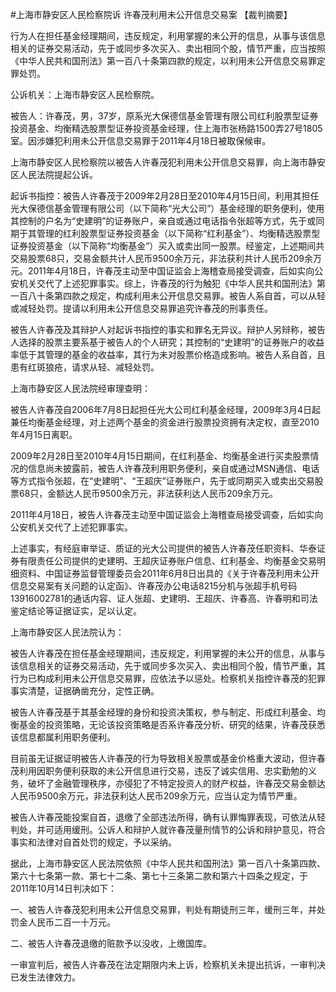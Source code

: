 #上海市静安区人民检察院诉 许春茂利用未公开信息交易案 
【裁判摘要】

行为人在担任基金经理期间，违反规定，利用掌握的未公开的信息，从事与该信息相关的证券交易活动，先于或同步多次买入、卖出相同个股，情节严重，应当按照《中华人民共和国刑法》第一百八十条第四款的规定，以利用未公开信息交易罪定罪处罚。



公诉机关：上海市静安区人民检察院。

被告人：许春茂，男，37岁，原系光大保德信基金管理有限公司红利股票型证券投资基金、均衡精选股票型证券投资基金经理，住上海市张杨路1500弄27号1805室。因涉嫌犯利用未公开信息交易罪于2011年4月18日被取保候审。

上海市静安区人民检察院以被告人许春茂犯利用未公开信息交易罪，向上海市静安区人民法院提起公诉。

起诉书指控：被告人许春茂于2009年2月28日至2010年4月15日间，利用其担任光大保德信基金管理有限公司（以下简称“光大公司”）基金经理的职务便利，使用其控制的户名为“史建明”的证券账户，亲自或通过电话指令张超等方式，先于或同期于其管理的红利股票型证券投资基金（以下简称“红利基金”）、均衡精选股票型证券投资基金（以下简称“均衡基金”）买入或卖出同一股票。经鉴定，上述期间共交易股票68只，交易金额共计人民币9500余万元，非法获利共计人民币209余万元。2011年4月18日，许春茂主动至中国证监会上海稽查局接受调查，后如实向公安机关交代了上述犯罪事实。综上，许春茂的行为触犯《中华人民共和国刑法》第一百八十条第四款之规定，构成利用未公开信息交易罪。被告人系自首，可以从轻或减轻处罚。提请以利用未公开信息交易罪追究许春茂的刑事责任。

被告人许春茂及其辩护人对起诉书指控的事实和罪名无异议。辩护人另辩称，被告人选择的股票主要系基于被告人的个人研究；其控制的“史建明”的证券账户的收益率低于其管理的基金的收益率，其行为未对股票价格造成影响。被告人系自首，且患有红斑狼疮，请求从轻、减轻处罚。

上海市静安区人民法院经审理查明：

被告人许春茂自2006年7月8日起担任光大公司红利基金经理，2009年3月4日起兼任均衡基金经理，对上述两个基金的资金进行股票投资拥有决定权，直至2010年4月15日离职。

2009年2月28日至2010年4月15日期间，在红利基金、均衡基金进行买卖股票情况的信息尚未披露前，被告人许春茂利用职务便利，亲自或通过MSN通信、电话等方式指令张超，在“史建明”、“王超庆”证券账户，先于或同期买入或卖出交易股票68只，金额达人民币9500余万元，非法获利达人民币209余万元。

2011年4月18日，被告人许春茂主动至中国证监会上海稽查局接受调查，后如实向公安机关交代了上述犯罪事实。

上述事实，有经庭审举证、质证的光大公司提供的被告人许春茂任职资料、华泰证券有限责任公司提供的史建明、王超庆证券账户信息、红利基金、均衡基金交易明细资料、中国证券监督管理委员会2011年6月8日出具的《关于许春茂利用未公开信息交易案有关问题的认定函》、许春茂办公电话8215分机与张超手机号码13916002781的通话内容、证人张超、史建明、王超庆、许春高、许春明和司法鉴定结论等证据证实，足以认定。

上海市静安区人民法院认为：

被告人许春茂在担任基金经理期间，违反规定，利用掌握的未公开的信息，从事与该信息相关的证券交易活动，先于或同步多次买入、卖出相同个股，情节严重，其行为已构成利用未公开信息交易罪，应依法予以惩处。检察机关指控许春茂的犯罪事实清楚，证据确凿充分，定性正确。

被告人许春茂基于其基金经理的身份和投资决策权，参与制定、形成红利基金、均衡基金的投资策略，无论该投资策略是否系许春茂分析、研究的结果，许春茂获悉该信息都属利用职务便利。

目前虽无证据证明被告人许春茂的行为导致相关股票或基金价格重大波动，但许春茂利用因职务便利获取的未公开信息进行交易，违反了诚实信用、忠实勤勉的义务，破坏了金融管理秩序，亦侵犯了不特定投资人的财产权益，许春茂交易金额达人民币9500余万元，非法获利达人民币209余万元，应当认定为情节严重。

被告人许春茂能投案自首，退缴了全部违法所得，确有认罪悔罪表现，可依法从轻判处，并可适用缓刑。公诉人和辩护人就许春茂量刑情节的公诉和辩护意见，符合事实和法律对自首处罚的规定，予以采纳。

据此，上海市静安区人民法院依照《中华人民共和国刑法》第一百八十条第四款、第六十七条第一款、第七十二条、第七十三条第二款和第六十四条之规定，于2011年10月14日判决如下：

一、被告人许春茂犯利用未公开信息交易罪，判处有期徒刑三年，缓刑三年，并处罚金人民币二百一十万元。

二、被告人许春茂退缴的赃款予以没收，上缴国库。

一审宣判后，被告人许春茂在法定期限内未上诉，检察机关未提出抗诉，一审判决已发生法律效力。


